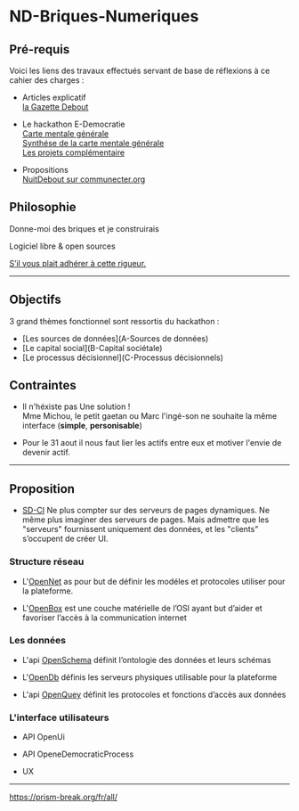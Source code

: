 # ND-Briques-Numeriques

## Pré-requis

Voici les liens des travaux effectués servant de base de réflexions à ce cahier des charges :

- Articles explicatif \
  [la Gazette Debout](http://gazettedebout.fr/2016/07/08/hackathondebout-geeks-de-nuit-debout-preparent-lavenir-mouvement/)

- Le hackathon E-Democratie \
  [Carte mentale générale](https://www.mindmeister.com/724254875/hackathondebout-e-democratie) \
  [Synthése de la carte mentale générale](https://www.mindmeister.com/721715693/hackathondebout-vue-d-ensemble) \
  [Les projets complémentaire](https://www.mindmeister.com/724295990/hackathondebout-projets-compl-mentaires)

- Propositions \
  [NuitDebout sur communecter.org](https://docs.google.com/document/d/1wZnQ6_0ak9YkXiglp1r5GNjxtrf6W6NP43wq2gvrkKg/mobilebasic)

## Philosophie

Donne-moi des briques et je construirais

Logiciel libre & open sources

[S’il vous plait adhérer à cette rigueur.](CRITIQUE.md)

---
## Objectifs

3 grand thèmes fonctionnel sont ressortis du hackathon :

-	[Les sources de données](A-Sources de données)
-	[Le capital social](B-Capital sociétale)
-	[Le processus décisionnel](C-Processus décisionnels)

## Contraintes

- Il n'héxiste pas Une solution !  <br/>
  Mme Michou, le petit gaetan ou Marc l'ingé-son ne souhaite la même interface
  (**simple**, **personisable**)

- Pour le 31 aout il nous faut lier les actifs entre eux et motiver l'envie de devenir actif.

---
## Proposition

- [SD-CI](SD-CI.md) Ne plus compter sur des serveurs de pages dynamiques. Ne même plus imaginer des serveurs de pages. Mais admettre que les "serveurs" fournissent uniquement des données, et les "clients" s’occupent de créer UI.

### Structure réseau

- L'[OpenNet]()
  as pour but de définir les modéles et protocoles utiliser pour la plateforme.

- L'[OpenBox]()
  est une couche matérielle de l’OSI ayant but d’aider et favoriser l’accès à la communication internet

### Les données

- L'api [OpenSchema]()
  définit l’ontologie des données et leurs schémas

- L'[OpenDb]()
  définis les serveurs physiques utilisable pour la plateforme
  
- L'api [OpenQuey]()
  définit les protocoles et fonctions d’accès aux données

### L'interface utilisateurs

- API OpenUi

- API OpeneDemocraticProcess

- UX

---

https://prism-break.org/fr/all/


